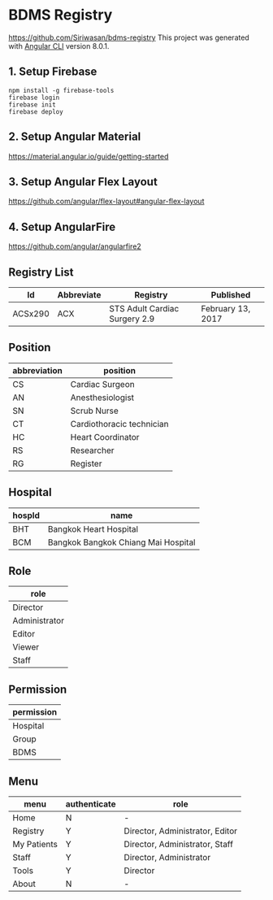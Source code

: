 # BDMS Registry

<https://github.com/Siriwasan/bdms-registry>
This project was generated with [Angular CLI](https://github.com/angular/angular-cli) version 8.0.1.

## 1. Setup Firebase

```node
npm install -g firebase-tools
firebase login
firebase init
firebase deploy
```

## 2. Setup Angular Material

<https://material.angular.io/guide/getting-started>

## 3. Setup Angular Flex Layout

<https://github.com/angular/flex-layout#angular-flex-layout>

## 4. Setup AngularFire

<https://github.com/angular/angularfire2>

## Registry List

| Id      | Abbreviate | Registry                      | Published         |
| ------- | ---------- | ----------------------------- | ----------------- |
| ACSx290 | ACX        | STS Adult Cardiac Surgery 2.9 | February 13, 2017 |

## Position

| abbreviation | position                  |
|--------------|---------------------------|
| CS           | Cardiac Surgeon           |
| AN           | Anesthesiologist          |
| SN           | Scrub Nurse               |
| CT           | Cardiothoracic technician |
| HC           | Heart Coordinator         |
| RS           | Researcher                |
| RG           | Register                  |

## Hospital

| hospId | name                   |
|--------|------------------------|
| BHT    | Bangkok Heart Hospital |
| BCM    | Bangkok Bangkok Chiang Mai Hospital |

## Role

| role          |
|---------------|
| Director      |
| Administrator |
| Editor        |
| Viewer        |
| Staff         |

## Permission

| permission |
|------------|
| Hospital   |
| Group      |
| BDMS       |

## Menu

| menu        | authenticate | role                            |
|-------------|--------------|---------------------------------|
| Home        | N            | -                               |
| Registry    | Y            | Director, Administrator, Editor |
| My Patients | Y            | Director, Administrator, Staff  |
| Staff       | Y            | Director, Administrator         |
| Tools       | Y            | Director                        |
| About       | N            | -                               |
